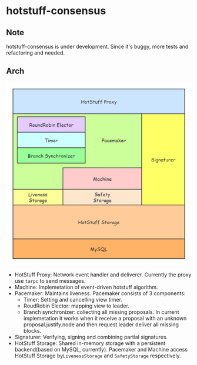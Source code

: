 # hotstuff-consensus
## Note
hotstuff-consensus is under development. Since it's buggy, more tests and refactoring and needed. 
## Arch
![arch](https://github.com/Tsumida/hotstuff-consensus/blob/dev/design/arch.png)

- HotStuff Proxy: Network event handler and deliverer. Currently the proxy use `tarpc` to send messages. 
- Machine: Implemetation of event-driven hotstuff algorithm. 
- Pacemaker: Maintains liveness. Pacemaker consists of 3 components:
  - Timer: Setting and cancelling view timer. 
  - RoudRobin Elector: mapping view to leader. 
  - Branch synchronizer: collecting all missing proposals. In current implemetation it works when it receive a proposal with an unknown proposal.justify.node and then request leader deliver all missing blocks.
- Signaturer: Verifying, signing and combining partial signatures.
- HotStuff Storage: Shared in-memory storage with a persistent backend(based on MySQL, currently).  Pacemaker and Machine access HotStuff Storage by`LivenessStorage` and `SafetyStorage` respectively. 
